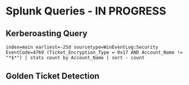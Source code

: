 # Splunk Queries - IN PROGRESS

## Kerberoasting Query
`index=main earliest=-25d sourcetype=WinEventLog:Security EventCode=4769 (Ticket_Encryption_Type = 0x17 AND Account_Name != "*$*") | stats count by Account_Name | sort - count`

## Golden Ticket Detection
